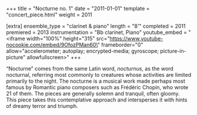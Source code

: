 +++
title = "Nocturne no. 1"
date = "2011-01-01"
template = "concert_piece.html"
weight = 2011

[extra]
ensemble_type = "clarinet & piano"
length = "8'"
completed = 2011
premiered = 2013
instrumentation = "Bb clarinet, Piano"
youtube_embed = "<iframe width=\"100%\" height=\"315\" src=\"https://www.youtube-nocookie.com/embed/9OfozPMan60\" frameborder=\"0\" allow=\"accelerometer; autoplay; encrypted-media; gyroscope; picture-in-picture\" allowfullscreen></iframe>"
+++

“Nocturne” comes from the same Latin word, *nocturnus*, as the word nocturnal, referring most commonly to creatures whose activities are limited primarily to the night. The nocturne is a musical work made perhaps most famous by Romantic piano composers such as Frédéric Chopin, who wrote 21 of them. The pieces are generally solemn and tranquil, often gloomy. This piece takes this contemplative approach and intersperses it with hints of dreamy terror and triumph.
